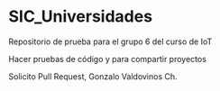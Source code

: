 # SIC_Universidades

Repositorio de prueba para el grupo 6 del curso de IoT

Hacer pruebas de código y para compartir proyectos

Solicito Pull Request, Gonzalo Valdovinos Ch.
